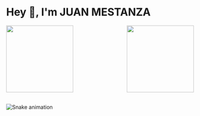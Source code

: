 <h1>Hey 👋, I'm JUAN MESTANZA</h1>
<div>
  <img height="180em" src="https://github-readme-stats.vercel.app/api?username=juan147123&hide=issues&show_icons=true&theme=tokyonight&include_all_commits=true&count_private=true"/>
<img align="right" height="180em" src="https://github-readme-stats.vercel.app/api/top-langs/?username=juan147123&layout=compact&langs_count=16&theme=tokyonight&count_private=true"/>

</div>
<br>

![Snake animation](https://github.com/LuigiGF/LuigiGF/blob/output/github-contribution-grid-snake.svg)
